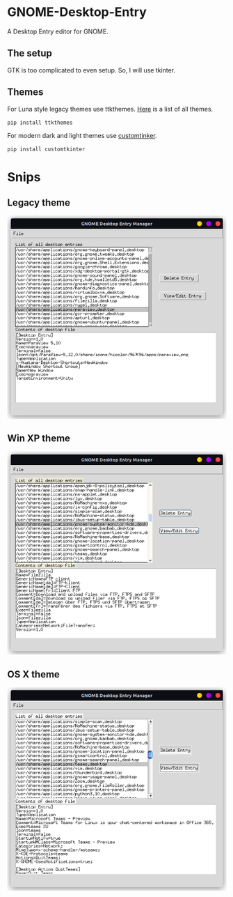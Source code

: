 # GNOME-Desktop-Entry
A Desktop Entry editor for GNOME.

## The setup
GTK is too complicated to even setup. So, I will use tkinter.




## Themes

For Luna style legacy themes use ttkthemes. [Here](https://ttkthemes.readthedocs.io/en/latest/themes.html#) is a list of all themes. 
```
pip install ttkthemes
```

For modern dark and light themes use [customtinker](https://github.com/TomSchimansky/CustomTkinter).

```sh
pip install customtkinter
```
# Snips
## Legacy theme
![screenshot](images/legacy_theme.png "Screenshot")

## Win XP theme
![screenshot](images/XP_theme.png "Screenshot")

## OS X theme
![screenshot](images/OSx_theme.png "Screenshot")